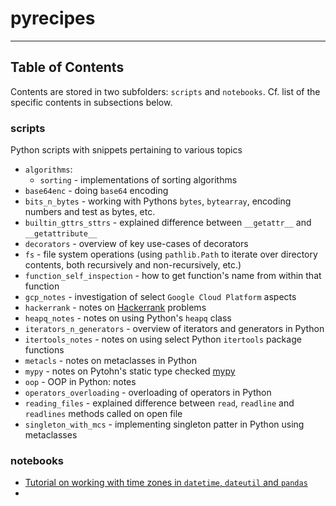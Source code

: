 # pyrecipes


----
## Table of Contents

Contents are stored in two subfolders: `scripts` and `notebooks`. 
Cf. list of the specific contents in subsections below.

### scripts 
Python scripts with snippets pertaining to various topics 
* `algorithms`:
   * `sorting` - implementations of sorting algorithms
* `base64enc` - doing `base64` encoding 
* `bits_n_bytes` - working with Pythons `bytes`, `bytearray`, encoding numbers and test as bytes, etc.
* `builtin_gttrs_sttrs` - explained difference between `__getattr__` and `__getattribute__`
* `decorators` - overview of key use-cases of decorators
* `fs` - file system operations (using `pathlib.Path` to iterate over directory contents, both recursively and non-recursively, etc.)
* `function_self_inspection` - how to get function's name from within that function 
* `gcp_notes` - investigation of select `Google Cloud Platform` aspects 
* `hackerrank` - notes on [Hackerrank](http://hackerrank.com/) problems
* `heapq_notes` - notes on using Python's `heapq` class
* `iterators_n_generators` - overview of iterators and generators in Python
* `itertools_notes` - notes on using select Python `itertools` package functions
* `metacls` - notes on metaclasses in Python
* `mypy` - notes on Pytohn's static type checked [mypy](https://mypy.readthedocs.io/en/stable/)
* `oop` - OOP in Python: notes
* `operators_overloading` - overloading of operators in Python
* `reading_files` - explained difference between `read`, `readline` and `readlines` methods called on open file
* `singleton_with_mcs` - implementing singleton patter in Python using metaclasses
  

### notebooks 
* [Tutorial on working with time zones in `datetime`, `dateutil` and `pandas`](./notebooks/tutorial-timezones-datetime-dateutil-pandas.ipynb)
* 
